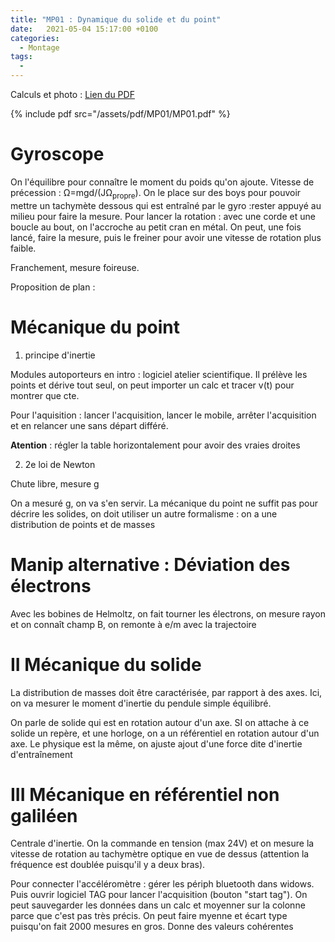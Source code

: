 ```yaml
---
title: "MP01 : Dynamique du solide et du point"
date:   2021-05-04 15:17:00 +0100
categories:
  - Montage
tags:
  - 
---
```

Calculs et photo : [Lien du PDF](/assets/pdf/MP01/MP01.pdf)

{% include pdf src="/assets/pdf/MP01/MP01.pdf" %}

# Gyroscope
On l'équilibre pour connaître le moment du poids qu'on ajoute. Vitesse de précession :  &Omega;=mgd/(J&Omega;<sub>propre</sub>). On le place sur des boys pour 
pouvoir mettre un tachymète dessous qui est entraîné par le gyro  :rester appuyé au milieu pour faire la mesure. Pour lancer la rotation : avec une corde et une boucle au bout,
on l'accroche au petit cran en métal. On peut, une fois lancé, faire la mesure, puis le freiner pour avoir une vitesse de rotation plus faible.

Franchement, mesure foireuse.

Proposition de plan : 

# Mécanique du point
1) principe d'inertie

Modules autoporteurs en intro : logiciel atelier scientifique. Il prélève les points et dérive tout seul, on peut importer un calc et tracer v(t) pour montrer que cte.

Pour l'aquisition : lancer l'acquisition, lancer le mobile, arrêter l'acquisition et en relancer une sans départ différé.

**Atention** : régler la table horizontalement pour avoir des vraies droites

2) 2e loi de Newton

Chute libre, mesure g

On a mesuré g, on va s'en servir. La mécanique du point ne suffit pas pour décrire les solides, on doit utiliser un autre formalisme : on a une distribution de points et de masses

# Manip alternative : Déviation des électrons
Avec les bobines de Helmoltz, on fait tourner les électrons, on mesure rayon et on connaît champ B, on remonte à e/m avec la trajectoire
# II Mécanique du solide

La distribution de masses doit être caractérisée, par rapport à des axes. Ici, on va mesurer le moment d'inertie du pendule simple équilibré.

On parle de solide qui est en rotation autour d'un axe. SI on attache à ce solide un repère, et une horloge, on a un référentiel en rotation autour d'un axe. Le physique est 
la même, on ajuste ajout d'une force dite d'inertie d'entraînement

# III Mécanique en référentiel non galiléen

Centrale d'inertie. On la commande en tension (max 24V) et on mesure la vitesse de rotation au tachymètre optique en vue de dessus (attention la fréquence est
doublée puisqu'il y a deux bras).

Pour connecter l'accéléromètre : gérer les périph bluetooth dans widows. Puis ouvrir logiciel TAG pour lancer l'acquisition (bouton "start tag"). On peut sauvegarder les données dans un calc et moyenner sur la colonne parce que c'est pas très précis. On peut faire myenne et écart type puisqu'on fait 2000 mesures en gros. Donne des valeurs cohérentes
